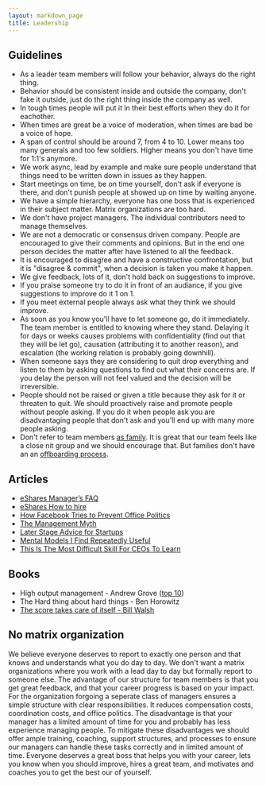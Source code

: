 ```yaml
---
layout: markdown_page
title: Leadership
---
```


## Guidelines

- As a leader team members will follow your behavior, always do the right thing.
- Behavior should be consistent inside and outside the company, don't fake it outside, just do the right thing inside the company as well.
- In tough times people will put it in their best efforts when they do it for eachother.
- When times are great be a voice of moderation, when times are bad be a voice of hope.
- A span of control should be around 7, from 4 to 10. Lower means too many generals and too few soldiers. Higher means you don't have time for 1:1's anymore.
- We work async, lead by example and make sure people understand that things need to be written down in issues as they happen.
- Start meetings on time, be on time yourself, don't ask if everyone is there, and don't punish people at showed up on time by waiting anyone.
- We have a simple hierarchy, everyone has one boss that is experienced in their subject matter. Matrix organizations are too hard.
- We don't have project managers. The individual contributors need to manage themselves.
- We are not a democratic or consensus driven company. People are encouraged to give their comments and opinions. But in the end one person decides the matter after have listened to all the feedback.
- It is encouraged to disagree and have a constructive confrontation, but it is "disagree & commit", when a decision is taken you make it happen.
- We give feedback, lots of it, don't hold back on suggestions to improve.
- If you praise someone try to do it in front of an audiance, if you give suggestions to improve do it 1 on 1.
- If you meet external people always ask what they think we should improve.
- As soon as you know you'll have to let someone go, do it immediately. The team member is entitled to knowing where they stand. Delaying it for days or weeks causes problems with confidentiality (find out that they will be let go), causation (attributing it to another reason), and escalation (the working relation is probably going downhill).
- When someone says they are considering to quit drop everything and listen to them by asking questions to find out what their concerns are. If you delay the person will not feel valued and the decision will be irreversible.
- People should not be raised or given a title because they ask for it or threaten to quit. We should proactively raise and promote people without people asking. If you do it when people ask you are disadvantaging people that don't ask and you'll end up with many more people asking.
- Don't refer to team members [as family](https://hbr.org/2014/06/your-company-is-not-a-family). It is great that our team feels like a close nit group and we should encourage that. But families don't have an an [offboarding process](https://about.gitlab.com/handbook/offboarding/).

## Articles

- [eShares Manager’s FAQ](https://readthink.com/a-managers-faq-35858a229f84)
- [eShares How to hire](https://blog.esharesinc.com/how-to-hire-34f4ded5f176)
- [How Facebook Tries to Prevent Office Politics](https://hbr.org/2016/06/how-facebook-tries-to-prevent-office-politics)
- [The Management Myth](http://www.theatlantic.com/magazine/archive/2006/06/the-management-myth/304883/)
- [Later Stage Advice for Startups](http://themacro.com/articles/2016/07/later-stage-advice-for-startups/)
- [Mental Models I Find Repeatedly Useful](https://medium.com/@yegg/mental-models-i-find-repeatedly-useful-936f1cc405d)
- [This Is The Most Difficult Skill For CEOs To Learn](http://www.businessinsider.com/whats-the-most-difficult-ceo-skill-managing-your-own-psychology-2011-4)

## Books

- High output management - Andrew Grove ([top 10](https://getlighthouse.com/blog/andy-grove-quotes-leadership-high-output-management/))
- The Hard thing about hard things - Ben Horowitz
- [The score takes care of itself - Bill Walsh](http://coachjacksonspages.com/The%20Score%20Takes%20Care.pdf)

## No matrix organization

We believe everyone deserves to report to exactly one person and that knows and understands what you do day to day.
We don't want a matrix organizations where you work with a lead day to day but formally report to someone else.
The advantage of our structure for team members is that you get great feedback, and that your career progress is based on your impact.
For the organization forgoing a seperate class of managers ensures a simple structure with clear responsibilities.
It reduces compensation costs, coordination costs, and office politics.
The disadvantage is that your manager has a limited amount of time for you and probably has less experience managing people.
To mitigate these disadvantages we should offer ample training, coaching, support structures, and processes to ensure our managers can handle these tasks correctly and in limited amount of time.
Everyone deserves a great boss that helps you with your career, lets you know when you should improve, hires a great team, and motivates and coaches you to get the best our of yourself.
